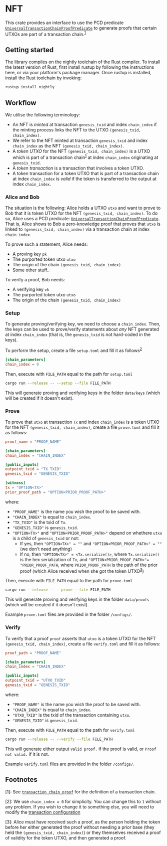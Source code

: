 # NFT

This crate provides an interface to use the PCD predicate [`UniversalTransactionChainProofPredicate`](https://github.com/nchain-innovation/transaction_chain_proof/blob/638e0467fdfe364183d6268ee89bf5b83379d011/src/predicates/universal_tcp.rs#L57) to generate proofs that certain UTXOs are part of a transaction chain.<sup><a href="#footnote1">1</a></sup>

## Getting started

The library compiles on the nightly toolchain of the Rust compiler.
To install the latest version of Rust, first install rustup by following the instructions here, or via your platform's package manager.
Once rustup is installed, install the Rust toolchain by invoking:

```bash
rustup install nightly
```

## Workflow

We utilise the following terminology:
- An NFT is _minted_ at transaction `genesis_txid` and index `chain_index` if the minting process links the NFT to the UTXO `(genesis_txid, chain_index)`.
- We refer to the NFT minted at transaction `genesis_txid` and index `chain_index` as the NFT `(genesis_txid, chain_index)`.
- A _token UTXO_ for the NFT `(genesis_txid, chain_index)` is a UTXO which is part of a transaction chain<sup><a href="#footnote1">1</a></sup> at index `chain_index` originating at `genesis_txid`.
- A _token transaction_ is a transaction that involves a token UTXO.
- A token transaction for a token UTXO that is part of a transaction chain at index `chain_index` is _valid_ if the token is transferred to the output at index `chain_index`.

### Alice and Bob

The situation is the following: Alice holds a UTXO `utxo` and want to prove to Bob that it is token UTXO for the NFT `(genesis_txid, chain_index)`.
To do so, Alice uses a PCD predicate: [`UniversalTransactionChainProofPredicate`](https://github.com/nchain-innovation/transaction_chain_proof/blob/638e0467fdfe364183d6268ee89bf5b83379d011/src/predicates/universal_tcp.rs#L57).
That is, Alice shows to Bob a zero-knowledge proof that proves that `utxo` is linked to `(genesis_txid, chain_index)` via a transaction chain at index `chain_index`.

To prove such a statement, Alice needs:
- A proving key `pk`
- The purported token utxo `utxo`
- The origin of the chain `(genesis_txid, chain_index)`
- Some other stuff..

To verify a proof, Bob needs:
- A verifying key `vk`
- The purported token utxo `utxo`
- The origin of the chain `(genesis_txid, chain_index)`

### Setup

To generate proving/verifying key, we need to choose a `chain_index`.
Then, the keys can be used to prove/verify statements about _any_ NFT generated at index `chain_index` (that is, the `genesis_txid` is not hard-coded in the keys).

To perform the setup, create a file `setup.toml` and fill it as follows<sup><a href="#footnote2">2</a></sup>

```toml
[chain_parameters]
chain_index = 0
```

Then, execute with `FILE_PATH` equal to the path for `setup.toml`

```zsh
cargo run --release -- --setup --file FILE_PATH
```

This will generate proving and verifying keys in the folder `data/keys` (which will be created if it doesn't exist).

### Prove

To prove that `utxo` at transaction `Tx` and index `chain_index` is a token UTXO for the NFT `(genesis_txid, chain_index)`, create a file `prove.toml` and fill it as follows:

```toml
proof_name = "PROOF_NAME"

[chain_parameters]
chain_index = "CHAIN_INDEX"

[public_inputs]
outpoint_txid = "TX_TXID"
genesis_txid = "GENESIS_TXID"

[witness]
tx = "OPTION<TX>"
prior_proof_path = "OPTION<PRIOR_PROOF_PATH>"
```

where:
- `"PROOF_NAME"` is the name you wish the proof to be saved with.
- `"CHAIN_INDEX"` is equal to `chain_index`.
- `"TX_TXID"` is the txid of `Tx`.
- `"GENESIS_TXID"` is `genesis_txid`.
- `"OPTION<TX>"` and `"OPTION<PRIOR_PROOF_PATH>"` depend on whethere `utxo` is a child of `genesis_txid` or not:
    - If yes, then `"OPTION<TX>" = ""` and `"OPTION<PRIOR_PROOF_PATH>" = ""` (we don't need anything)
    - If no, then `"OPTION<TX>" = <Tx.serialize()>`, where `Tx.serialize()` is the hex serialization of `Tx`, and `"OPTION<PRIOR_PROOF_PATH>"= "PRIOR_PROOF_PATH`, where `PRIOR_PROOF_PATH` is the path of the prior proof (which Alice received when she got the token UTXO<sup><a href="#footnote3">3</a></sup>)

Then, execute with `FILE_PATH` equal to the path for `prove.toml`

```zsh
cargo run --release -- --prove --file FILE_PATH
```

This will generate proving and verifying keys in the folder `data/proofs` (which will be created if it doesn't exist).

Example `prove.toml` files are provided in the folder `/configs/`.

### Verify

To verify that a proof `proof` asserts that `utxo` is a token UTXO for the NFT `(genesis_txid, chain_index)`, create a file `verify.toml` and fill it as follows:

```toml
proof_path = "PROOF_NAME"

[chain_parameters]
chain_index = "CHAIN_INDEX"

[public_inputs]
outpoint_txid = "UTXO_TXID"
genesis_txid = "GENESIS_TXID"
```

where:
- `"PROOF_NAME"` is the name you wish the proof to be saved with.
- `"CHAIN_INDEX"` is equal to `chain_index`.
- `"UTXO_TXID"` is the txid of the transaction containing `utxo`.
- `"GENESIS_TXID"` is `genesis_txid`.

Then, execute with `FILE_PATH` equal to the path for `verify.toml`

```zsh
cargo run --release -- --verify --file FILE_PATH
```

This will generate either output `Valid proof.` if the proof is valid, or `Proof not valid.` if it is not.

Example `verify.toml` files are provided in the folder `/configs/`.

## Footnotes

[<a name="footnote1">1</a>]: See [`transaction_chain_proof`](https://github.com/nchain-innovation/transaction_chain_proof/) for the definition of a transaction chain.

[<a name="footnote2">2</a>]: We use `chain_index = 0` for simplicity. You can change this to `1` without any problem. If you wish to change it to something else, you will need to modify the [transaction configuration](./src/nft/groth16_nft.rs#L57)

[<a name="footnote3">3</a>]: Alice must have received such a proof, as the person holding the token before her either generated the proof without needing a prior base (they held the `(genesis_txid, chain_index)`) or they themselves received a proof of validity for the token UTXO, and then generated a proof.